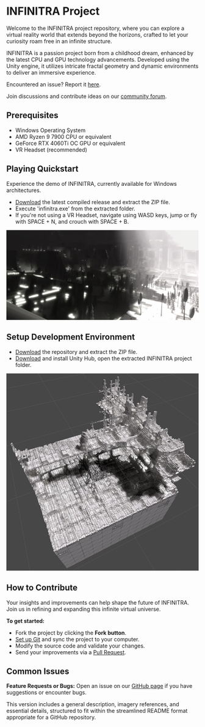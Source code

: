 INFINITRA Project
=================

Welcome to the INFINITRA project repository, where you can explore a virtual reality world that extends beyond the horizons, crafted to let your curiosity roam free in an infinite structure.

INFINITRA is a passion project born from a childhood dream, enhanced by the latest CPU and GPU technology advancements. Developed using the Unity engine, it utilizes intricate fractal geometry and dynamic environments to deliver an immersive experience.

Encountered an issue? Report it [here](https://github.com/richardbogad/INFINITRA/issues).

Join discussions and contribute ideas on our [community forum](https://github.com/richardbogad/infinitra/discussions).

Prerequisites
-------------
- Windows Operating System
- AMD Ryzen 9 7900 CPU or equivalent
- GeForce RTX 4060Ti OC GPU or equivalent
- VR Headset (recommended)

Playing Quickstart
----------
Experience the demo of INFINITRA, currently available for Windows architectures.

- [Download](https://github.com/richardbogad/infinitra/releases/) the latest compiled release and extract the ZIP file.
- Execute 'infinitra.exe' from the extracted folder.
- If you're not using a VR Headset, navigate using WASD keys, jump or fly with SPACE + N, and crouch with SPACE + B.

![First-person view of INFINITRA](images/vr.jpg)

Setup Development Environment
-----------------------------
- [Download](https://github.com/richardbogad/INFINITRA/archive/master.zip) the repository and extract the ZIP file.
- [Download](https://unity.com/download) and install Unity Hub, open the extracted INFINITRA project folder.

![First-person view of INFINITRA](images/iso.jpg)

How to Contribute
-----------------
Your insights and improvements can help shape the future of INFINITRA. Join us in refining and expanding this infinite virtual universe.

**To get started:**
- Fork the project by clicking the **Fork button**.
- [Set up Git](https://help.github.com/articles/set-up-git) and sync the project to your computer.
- Modify the source code and validate your changes.
- Send your improvements via a [Pull Request](https://help.github.com/articles/using-pull-requests).

Common Issues
-------------
**Feature Requests or Bugs:**
Open an issue on our [GitHub page](https://github.com/richardbogad/INFINITRA/issues) if you have suggestions or encounter bugs.

This version includes a general description, imagery references, and essential details, structured to fit within the streamlined README format appropriate for a GitHub repository.